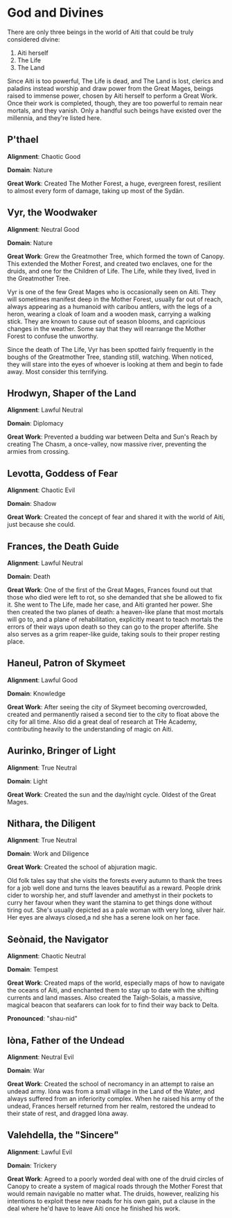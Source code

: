 # God and Divines

There are only three beings in the world of Aiti that could be truly considered divine:

1. Aiti herself
2. The Life
3. The Land

Since Aiti is too powerful, The Life is dead, and The Land is lost, clerics and paladins instead worship and draw power from the Great Mages, beings raised to immense power, chosen by Aiti herself to perform a Great Work. Once their work is completed, though, they are too powerful to remain near mortals, and they vanish. Only a handful such beings have existed over the millennia, and they're listed here.

## P'thael

**Alignment**: Chaotic Good

**Domain**: Nature

**Great Work**: Created The Mother Forest, a huge, evergreen forest, resilient to almost every form of damage, taking up most of the Sydän.

## Vyr, the Woodwaker

**Alignment**: Neutral Good

**Domain**: Nature

**Great Work**: Grew the Greatmother Tree, which formed the town of Canopy. This extended the Mother Forest, and created two enclaves, one for the druids, and one for the Children of Life. The Life, while they lived, lived in the Greatmother Tree.

Vyr is one of the few Great Mages who is occasionally seen on Aiti. They will sometimes manifest deep in the Mother Forest, usually far out of reach, always appearing as a humanoid with caribou antlers, with the legs of a heron, wearing a cloak of loam and a wooden mask, carrying a walking stick. They are known to cause out of season blooms, and capricious changes in the weather. Some say that they will rearrange the Mother Forest to confuse the unworthy. 

Since the death of The Life, Vyr has been spotted fairly frequently in the boughs of the Greatmother Tree, standing still, watching. When noticed, they will stare into the eyes of whoever is looking at them and begin to fade away. Most consider this terrifying.

## Hrodwyn, Shaper of the Land

**Alignment**: Lawful Neutral

**Domain**: Diplomacy

**Great Work**: Prevented a budding war between Delta and Sun's Reach by creating The Chasm, a once-valley, now massive river, preventing the armies from crossing.

## Levotta, Goddess of Fear

**Alignment**: Chaotic Evil

**Domain**: Shadow

**Great Work**: Created the concept of fear and shared it with the world of Aiti, just because she could.

## Frances, the Death Guide

**Alignment**: Lawful Neutral

**Domain**: Death

**Great Work**: One of the first of the Great Mages, Frances found out that those who died were left to rot, so she demanded that she be allowed to fix it. She went to The Life, made her case, and Aiti granted her power. She then created the two planes of death: a heaven-like plane that most mortals will go to, and a plane of rehabilitation, explicitly meant to teach mortals the errors of their ways upon death so they can go to the proper afterlife. She also serves as a grim reaper-like guide, taking souls to their proper resting place.

## Haneul, Patron of Skymeet

**Alignment**: Lawful Good

**Domain**: Knowledge

**Great Work**: After seeing the city of Skymeet becoming overcrowded, created and permanently raised a second tier to the city to float above the city for all time. Also did a great deal of research at THe Academy, contributing heavily to the understanding of magic on Aiti.

## Aurinko, Bringer of Light

**Alignment**: True Neutral

**Domain**: Light

**Great Work**: Created the sun and the day/night cycle. Oldest of the Great Mages.

## Nithara, the Diligent

**Alignment**: True Neutral

**Domain**: Work and Diligence

**Great Work**: Created the school of abjuration magic. 

Old folk tales say that she visits the forests every autumn to thank the trees for a job well done and turns the leaves beautiful as a reward. People drink cider to worship her, and stuff lavender and amethyst in their pockets to curry her favour when they want the stamina to get things done without tiring out. She's usually depicted as a pale woman with very long, silver hair. Her eyes are always closed,a nd she has a serene look on her face. 

## Seònaid, the Navigator

**Alignment**: Chaotic Neutral

**Domain**: Tempest

**Great Work**: Created maps of the world, especially maps of how to navigate the oceans of Aiti, and enchanted them to stay up to date with the shifting currents and land masses. Also created the Taigh-Solais, a massive, magical beacon that seafarers can look for to find their way back to Delta. 

**Pronounced**: "shau-nid"

## Iòna, Father of the Undead

**Alignment**: Neutral Evil

**Domain**: War

**Great Work**: Created the school of necromancy in an attempt to raise an undead army. Iòna was from a small village in the Land of the Water, and always suffered from an inferiority complex. When he raised his army of the undead, Frances herself returned from her realm, restored the undead to their state of rest, and dragged Iòna away.

## Valehdella, the "Sincere"

**Alignment**: Lawful Evil

**Domain**: Trickery

**Great Work**: Agreed to a poorly worded deal with one of the druid circles of Canopy to create a system of magical roads through the Mother Forest that would remain navigable no matter what. The druids, however, realizing his intentions to exploit these new roads for his own gain, put a clause in the deal where he'd have to leave Aiti once he finished his work.